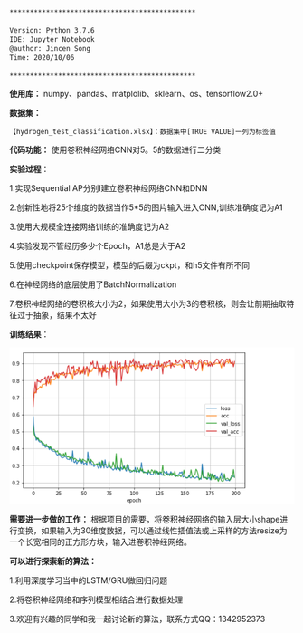 ```
********************************************** 
 
Version: Python 3.7.6 
IDE: Jupyter Notebook
@author: Jincen Song
Time: 2020/10/06

**********************************************
```





**使用库：**
numpy、pandas、matplolib、sklearn、os、tensorflow2.0+



**数据集：**

```
【hydrogen_test_classification.xlsx】：数据集中[TRUE VALUE]一列为标签值
```

**代码功能：**
使用卷积神经网络CNN对5。5的数据进行二分类



**实验过程**：

1.实现Sequential AP分别I建立卷积神经网络CNN和DNN

2.创新性地将25个维度的数据当作5*5的图片输入进入CNN,训练准确度记为A1

3.使用大规模全连接网络训练的准确度记为A2

4.实验发现不管经历多少个Epoch，A1总是大于A2

5.使用checkpoint保存模型，模型的后缀为ckpt，和h5文件有所不同

6.在神经网络的底层使用了BatchNormalization

7.卷积神经网络的卷积核大小为2，如果使用大小为3的卷积核，则会让前期抽取特征过于抽象，结果不太好



**训练结果**：



![result](https://github.com/Geeksongs/new-algorithm/blob/master/cnn_tensorflow/result.png)



**需要进一步做的工作：**
根据项目的需要，将卷积神经网络的输入层大小shape进行变换，如果输入为30维度数据，可以通过线性插值法或上采样的方法resize为一个长宽相同的正方形方块，输入进卷积神经网络。



**可以进行探索新的算法：**

1.利用深度学习当中的LSTM/GRU做回归问题

2.将卷积神经网络和序列模型相结合进行数据处理

3.欢迎有兴趣的同学和我一起讨论新的算法，联系方式QQ：1342952373

